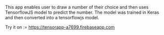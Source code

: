 This app enables user to draw a number of their choice and then uses TensorflowJS model to predict the number.
The model was trained in Keras and then converted into a tensorflowjs model.

Try it on := https://tensorapp-a7699.firebaseapp.com
